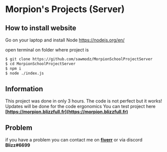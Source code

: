# Morpion's Projects (Server)

## How to install website

Go on your laptop and install Node https://nodejs.org/en/

open terminal on folder where project is

```bash
$ git clone https://github.com/sawmodz/MorpionSchoolProjectServer
$ cd MorpionSchoolProjectServer
$ npm i
$ node ./index.js
```

## Information

This project was done in only 3 hours. The code is not perfect but it works!
Updates will be done for the code ergonomics
You can test project here **[https://morpion.blizzfull.fr](https://morpion.blizzfull.fr)**

## Problem

if you have a problem you can contact me on **[fiverr](https://fr.fiverr.com/darkword62149)** or via discord **Blizz#6699**
